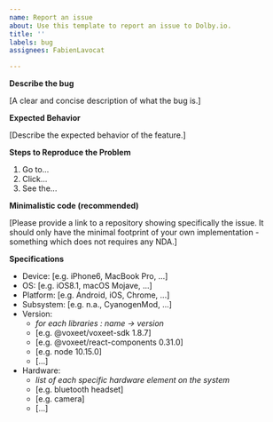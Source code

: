 ```yaml
---
name: Report an issue
about: Use this template to report an issue to Dolby.io.
title: ''
labels: bug
assignees: FabienLavocat

---
```


**Describe the bug**

[A clear and concise description of what the bug is.]

**Expected Behavior**

[Describe the expected behavior of the feature.]

**Steps to Reproduce the Problem**

  1. Go to...
  2. Click...
  3. See the...

**Minimalistic code (recommended)**

[Please provide a link to a repository showing specifically the issue. It should only have the minimal footprint of your own implementation - something which does not requires any NDA.]

**Specifications**

  - Device: [e.g. iPhone6, MacBook Pro, ...]
  - OS: [e.g. iOS8.1, macOS Mojave, ...]
  - Platform: [e.g. Android, iOS, Chrome, ...]
  - Subsystem: [e.g. n.a., CyanogenMod, ...]
  - Version:
    - _for each libraries : name -> version_
    - [e.g. @voxeet/voxeet-sdk 1.8.7]
    - [e.g. @voxeet/react-components 0.31.0]
    - [e.g. node 10.15.0]
    - [...]
  - Hardware:
    - _list of each specific hardware element on the system_
    - [e.g. bluetooth headset]
    - [e.g. camera]
    - [...]
